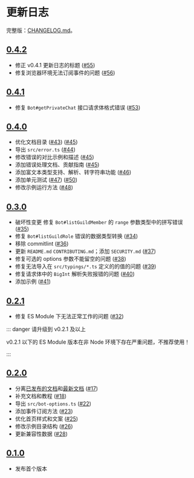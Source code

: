 # 更新日志

完整版：[CHANGELOG.md](https://github.com/DevOpen-Club/api-node-sdk/blob/main/CHANGELOG.md)。

## [0.4.2](https://github.com/DevOpen-Club/api-node-sdk/releases/tag/v0.4.2)

- 修正 v0.4.1 更新日志的标题 ([#55](https://github.com/DevOpen-Club/api-node-sdk/pull/55))
- 修复浏览器环境无法订阅事件的问题 ([#56](https://github.com/DevOpen-Club/api-node-sdk/pull/56))

## [0.4.1](https://github.com/DevOpen-Club/api-node-sdk/releases/tag/v0.4.1)


- 修复 `Bot#getPrivateChat` 接口请求体格式错误 ([#53](https://github.com/DevOpen-Club/api-node-sdk/pull/53))

## [0.4.0](https://github.com/DevOpen-Club/api-node-sdk/releases/tag/v0.4.0)

- 优化文档目录 ([#43](https://github.com/DevOpen-Club/api-node-sdk/pull/43)) ([#45](https://github.com/DevOpen-Club/api-node-sdk/pull/45))
- 导出 `src/error.ts` ([#44](https://github.com/DevOpen-Club/api-node-sdk/pull/44))
- 修改错误的对比示例和描述 ([#45](https://github.com/DevOpen-Club/api-node-sdk/pull/45))
- 添加错误处理文档、贡献指南 ([#45](https://github.com/DevOpen-Club/api-node-sdk/pull/45))
- 添加富文本类型支持、解析、转字符串功能 ([#46](https://github.com/DevOpen-Club/api-node-sdk/pull/46))
- 添加单元测试 ([#47](https://github.com/DevOpen-Club/api-node-sdk/pull/47)) ([#50](https://github.com/DevOpen-Club/api-node-sdk/pull/50))
- 修改示例运行方法 ([#48](https://github.com/DevOpen-Club/api-node-sdk/pull/48))

## [0.3.0](https://github.com/DevOpen-Club/api-node-sdk/releases/tag/v0.3.0)

- <Badge type='warning'>破坏性变更</Badge> 修复 `Bot#listGuildMember` 的 `range` 参数类型中的拼写错误 ([#35](https://github.com/DevOpen-Club/api-node-sdk/pull/35))
- 修复 `Bot#listGuildRole` 错误的数据类型转换 ([#34](https://github.com/DevOpen-Club/api-node-sdk/pull/34))
- 移除 commitlint ([#36](https://github.com/DevOpen-Club/api-node-sdk/pull/36))
- 更新 `README.md` `CONTRIBUTING.md`；添加 `SECURITY.md` ([#37](https://github.com/DevOpen-Club/api-node-sdk/pull/37))
- 修复可选的 options 参数不能留空的问题 ([#38](https://github.com/DevOpen-Club/api-node-sdk/pull/38))
- 修复无法导入在 `src/typings/*.ts` 定义的的值的问题 ([#39](https://github.com/DevOpen-Club/api-node-sdk/pull/39))
- 修复请求体中的 `BigInt` 解析失败报错的问题 ([#40](https://github.com/DevOpen-Club/api-node-sdk/pull/40))
- 添加示例 ([#41](https://github.com/DevOpen-Club/api-node-sdk/pull/41))

## [0.2.1](https://github.com/DevOpen-Club/api-node-sdk/releases/tag/v0.2.1)

- 修复 ES Module 下无法正常工作的问题 ([#32](https://github.com/DevOpen-Club/api-node-sdk/pull/32))

::: danger 请升级到 v0.2.1 及以上

v0.2.1 以下的 ES Module 版本在非 Node 环境下存在严重问题，不推荐使用！

:::

## [0.2.0](https://github.com/DevOpen-Club/api-node-sdk/releases/tag/v0.2.0)

- 分离[已发布的文档](https://fanbook-api-sdk.js.org/)和[最新文档](https://devopen-club.github.io/api-node-sdk/) ([#17](https://github.com/DevOpen-Club/api-node-sdk/pull/17))
- 补充文档和教程 ([#18](https://github.com/DevOpen-Club/api-node-sdk/pull/18))
- 导出 `src/bot-options.ts` ([#22](https://github.com/DevOpen-Club/api-node-sdk/pull/22))
- 添加事件订阅方法 ([#23](https://github.com/DevOpen-Club/api-node-sdk/pull/23))
- 优化首页样式和文案 ([#25](https://github.com/DevOpen-Club/api-node-sdk/pull/25))
- 修改示例目录结构 ([#26](https://github.com/DevOpen-Club/api-node-sdk/pull/26))
- 更新兼容性数据 ([#28](https://github.com/DevOpen-Club/api-node-sdk/pull/28))

## [0.1.0](https://github.com/DevOpen-Club/api-node-sdk/releases/tag/v0.1.0)

- 发布首个版本
